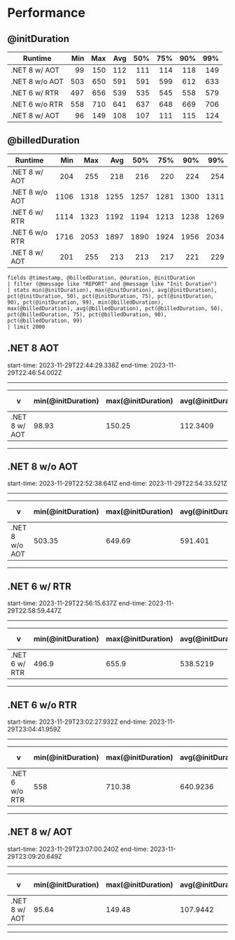 # Performance

## @initDuration

| Runtime | Min | Max | Avg | 50% | 75% | 90% | 99% |
| --- | ---:| ---:| ---:| ---:| ---:| ---:| ---:|
| .NET 8 w/ AOT  |  99 | 150 | 112 | 111 | 114 | 118 | 149 |
| .NET 8 w/o AOT | 503 | 650 | 591 | 591 | 599 | 612 | 633 |
| .NET 6 w/ RTR  | 497 | 656 | 539 | 535 | 545 | 558 | 579 |
| .NET 6 w/o RTR | 558 | 710 | 641 | 637 | 648 | 669 | 706 |
| .NET 8 w/ AOT  |  96 | 149 | 108 | 107 | 111 | 115 | 124 |

## @billedDuration

| Runtime | Min | Max | Avg | 50% | 75% | 90% | 99% |
| --- | ---:| ---:| ---:| ---:| ---:| ---:| ---:|
| .NET 8 w/ AOT  |  204 |  255 |  218 |  216 |  220 |  224 |  254 |
| .NET 8 w/o AOT | 1106 | 1318 | 1255 | 1257 | 1281 | 1300 | 1311 |
| .NET 6 w/ RTR  | 1114 | 1323 | 1192 | 1194 | 1213 | 1238 | 1269 |
| .NET 6 w/o RTR | 1716 | 2053 | 1897 | 1890 | 1924 | 1956 | 2034 |
| .NET 8 w/ AOT  |  201 |  255 |  213 |  213 |  217 |  221 |  229 |




  ```
  fields @timestamp, @billedDuration, @duration, @initDuration
| filter (@message like "REPORT" and @message like "Init Duration")
| stats min(@initDuration), max(@initDuration), avg(@initDuration), pct(@initDuration, 50), pct(@initDuration, 75), pct(@initDuration, 90), pct(@initDuration, 99), min(@billedDuration), max(@billedDuration), avg(@billedDuration), pct(@billedDuration, 50), pct(@billedDuration, 75), pct(@billedDuration, 90), pct(@billedDuration, 99)
| limit 2000
  ```

## .NET 8 AOT

start-time: 2023-11-29T22:44:29.338Z
end-time: 2023-11-29T22:46:54.002Z

---
| v | min(@initDuration) | max(@initDuration) | avg(@initDuration) | pct(@initDuration, 50) | pct(@initDuration, 75) | pct(@initDuration, 90) | pct(@initDuration, 99) | min(@billedDuration) | max(@billedDuration) | avg(@billedDuration) | pct(@billedDuration, 50) | pct(@billedDuration, 75) | pct(@billedDuration, 90) | pct(@billedDuration, 99) |
| --- | --- | --- | --- | --- | --- | --- | --- | --- | --- | --- | --- | --- | --- | --- |
| .NET 8 w/ AOT | 98.93 | 150.25 | 112.3409 | 110.78 | 114.41 | 117.56 | 148.96 | 204 | 255 | 218.01 | 216 | 220 | 224 | 254 |
---

## .NET 8 w/o AOT

start-time: 2023-11-29T22:52:38.641Z
end-time: 2023-11-29T22:54:33.521Z

---
| v | min(@initDuration) | max(@initDuration) | avg(@initDuration) | pct(@initDuration, 50) | pct(@initDuration, 75) | pct(@initDuration, 90) | pct(@initDuration, 99) | min(@billedDuration) | max(@billedDuration) | avg(@billedDuration) | pct(@billedDuration, 50) | pct(@billedDuration, 75) | pct(@billedDuration, 90) | pct(@billedDuration, 99) |
| --- | --- | --- | --- | --- | --- | --- | --- | --- | --- | --- | --- | --- | --- | --- |
| .NET 8 w/o AOT | 503.35 | 649.69 | 591.401 | 591.36 | 598.74 | 612 | 633.36 | 1106 | 1318 | 1255.42 | 1257 | 1281 | 1300 | 1311 |
---

## .NET 6 w/ RTR

start-time: 2023-11-29T22:56:15.637Z
end-time: 2023-11-29T22:58:59.447Z

---
| v | min(@initDuration) | max(@initDuration) | avg(@initDuration) | pct(@initDuration, 50) | pct(@initDuration, 75) | pct(@initDuration, 90) | pct(@initDuration, 99) | min(@billedDuration) | max(@billedDuration) | avg(@billedDuration) | pct(@billedDuration, 50) | pct(@billedDuration, 75) | pct(@billedDuration, 90) | pct(@billedDuration, 99) |
| --- | --- | --- | --- | --- | --- | --- | --- | --- | --- | --- | --- | --- | --- | --- |
| .NET 6 w/ RTR | 496.9 | 655.9 | 538.5219 | 535.317 | 545.035 | 558.2674 | 578.7208 | 1114 | 1323 | 1192.19 | 1194 | 1213 | 1238 | 1269 |
---

## .NET 6 w/o RTR

start-time: 2023-11-29T23:02:27.932Z
end-time: 2023-11-29T23:04:41.959Z

---
| v | min(@initDuration) | max(@initDuration) | avg(@initDuration) | pct(@initDuration, 50) | pct(@initDuration, 75) | pct(@initDuration, 90) | pct(@initDuration, 99) | min(@billedDuration) | max(@billedDuration) | avg(@billedDuration) | pct(@billedDuration, 50) | pct(@billedDuration, 75) | pct(@billedDuration, 90) | pct(@billedDuration, 99) |
| --- | --- | --- | --- | --- | --- | --- | --- | --- | --- | --- | --- | --- | --- | --- |
| .NET 6 w/o RTR | 558 | 710.38 | 640.9236 | 637.0016 | 647.9177 | 668.9757 | 706.0745 | 1716 | 2053 | 1897.42 | 1890 | 1924 | 1956 | 2034 |
---

## .NET 8 w/ AOT

start-time: 2023-11-29T23:07:00.240Z
end-time: 2023-11-29T23:09:20.649Z

---
| v | min(@initDuration) | max(@initDuration) | avg(@initDuration) | pct(@initDuration, 50) | pct(@initDuration, 75) | pct(@initDuration, 90) | pct(@initDuration, 99) | min(@billedDuration) | max(@billedDuration) | avg(@billedDuration) | pct(@billedDuration, 50) | pct(@billedDuration, 75) | pct(@billedDuration, 90) | pct(@billedDuration, 99) |
| --- | --- | --- | --- | --- | --- | --- | --- | --- | --- | --- | --- | --- | --- | --- |
| .NET 8 w/ AOT | 95.64 | 149.48 | 107.9442 | 107.38 | 111.05 | 115.14 | 124 | 201 | 255 | 213.3 | 213 | 217 | 221 | 229 |
---
